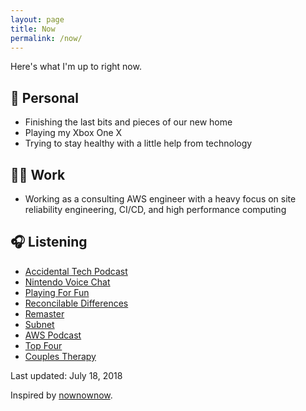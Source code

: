 ```yaml
---
layout: page
title: Now
permalink: /now/
---
```


Here's what I'm up to right now.

## 👱‍ Personal

* Finishing the last bits and pieces of our new home
* Playing my Xbox One X 
* Trying to stay healthy with a little help from technology

## 👨‍💻 Work

* Working as a consulting AWS engineer with a heavy focus on site reliability engineering, CI/CD, and high performance computing

## 🎧 Listening

* [Accidental Tech Podcast](http://atp.fm/)
* [Nintendo Voice Chat](http://feeds.ign.com/ignfeeds/podcasts/wii/)
* [Playing For Fun](https://www.relay.fm/playingforfun)
* [Reconcilable Differences](https://www.relay.fm/rd)
* [Remaster](https://www.relay.fm/remaster)
* [Subnet](https://www.relay.fm/subnet)
* [AWS Podcast](https://aws.amazon.com/podcasts/aws-podcast/)
* [Top Four](https://www.relay.fm/topfour)
* [Couples Therapy](https://itunes.apple.com/us/podcast/couples-therapy-with-candice-and-casey/id1380252026?mt=2)

Last updated: July 18, 2018

Inspired by [nownownow](http://nownownow.com/about).
